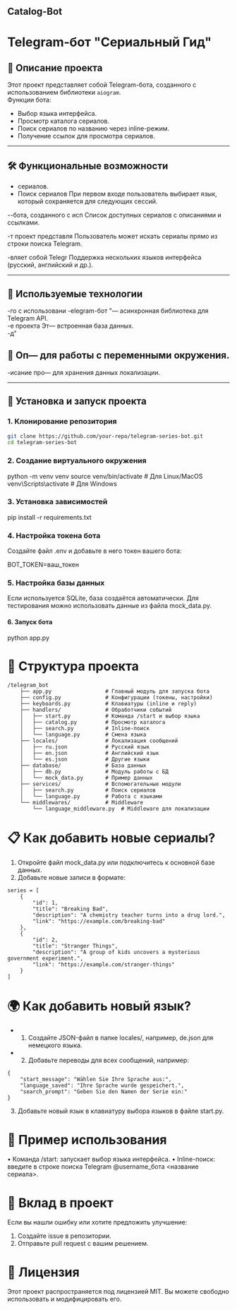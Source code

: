 ## Catalog-Bot

# Telegram-бот "Сериальный Гид"

## 📖 Описание проекта
Этот проект представляет собой Telegram-бота, созданного с использованием библиотеки `aiogram`.  
Функции бота:  
- Выбор языка интерфейса.  
- Просмотр каталога сериалов.  
- Поиск сериалов по названию через inline-режим.  
- Получение ссылок для просмотра сериалов.  

---

## 🛠️ Функциональные возможности

- сериалов.  
- Поиск сериалов 
  При первом входе пользователь выбирает язык, который сохраняется для следующих сессий.  

--бота, созданного с исп 
  Список доступных сериалов с описаниями и ссылками.  

-т проект представля 
  Пользователь может искать сериалы прямо из строки поиска Telegram.  

-вляет собой Telegr 
  Поддержка нескольких языков интерфейса (русский, английский и др.).

---

## 🧰 Используемые технологии

-го с использовани 
-elegram-бот "— асинхронная библиотека для Telegram API.  
-е проекта
Эт— встроенная база данных.  
-д"

## 📖 Оп— для работы с переменными окружения.  
-исание про— для хранения данных локализации.

---

## 🚀 Установка и запуск проекта

### 1. Клонирование репозитория
```bash
git clone https://github.com/your-repo/telegram-series-bot.git
cd telegram-series-bot
```

### 2. Создание виртуального окружения

python -m venv venv
source venv/bin/activate   # Для Linux/MacOS
venv\Scripts\activate      # Для Windows

### 3. Установка зависимостей

pip install -r requirements.txt

### 4. Настройка токена бота

Создайте файл .env и добавьте в него токен вашего бота:

BOT_TOKEN=ваш_токен

###  5. Настройка базы данных

Если используется SQLite, база создаётся автоматически. Для тестирования можно использовать данные из файла mock_data.py.

####  6. Запуск бота

python app.py

# 📂 Структура проекта
```
/telegram_bot
    ├── app.py                 # Главный модуль для запуска бота
    ├── config.py              # Конфигурации (токены, настройки)
    ├── keyboards.py           # Клавиатуры (inline и reply)
    ├── handlers/              # Обработчики событий
    │   ├── start.py           # Команда /start и выбор языка
    │   ├── catalog.py         # Просмотр каталога
    │   ├── search.py          # Inline-поиск
    │   └── language.py        # Смена языка
    ├── locales/               # Локализация сообщений
    │   ├── ru.json            # Русский язык
    │   ├── en.json            # Английский язык
    │   └── es.json            # Другие языки
    ├── database/              # База данных
    │   ├── db.py              # Модуль работы с БД
    │   └── mock_data.py       # Пример данных
    ├── services/              # Вспомогательные модули
    │   ├── search.py          # Поиск сериалов
    │   └── language.py        # Работа с языками
    └── middlewares/           # Middleware
        └── language_middleware.py  # Middleware для локализации
```

# 📋 Как добавить новые сериалы?

 1. Откройте файл mock_data.py или подключитесь к основной базе данных.
 2. Добавьте новые записи в формате:
```
series = [
    {
        "id": 1,
        "title": "Breaking Bad",
        "description": "A chemistry teacher turns into a drug lord.",
        "link": "https://example.com/breaking-bad"
    },
    {
        "id": 2,
        "title": "Stranger Things",
        "description": "A group of kids uncovers a mysterious government experiment.",
        "link": "https://example.com/stranger-things"
    }
]
```
# 🌍 Как добавить новый язык?

 - 1. Создайте JSON-файл в папке locales/, например, de.json для немецкого языка.
 - 2. Добавьте переводы для всех сообщений, например:
```
{
    "start_message": "Wählen Sie Ihre Sprache aus:",
    "language_saved": "Ihre Sprache wurde gespeichert.",
    "search_prompt": "Geben Sie den Namen der Serie ein:"
}
```

 3. Добавьте новый язык в клавиатуру выбора языков в файле start.py.

# 📖 Пример использования

 • Команда /start: запускает выбор языка интерфейса.
 • Inline-поиск: введите в строке поиска Telegram @username_бота <название сериала>.

# 🤝 Вклад в проект

Если вы нашли ошибку или хотите предложить улучшение:
 1. Создайте issue в репозитории.
 2. Отправьте pull request с вашим решением.

# 📜 Лицензия

Этот проект распространяется под лицензией MIT. Вы можете свободно использовать и модифицировать его.
